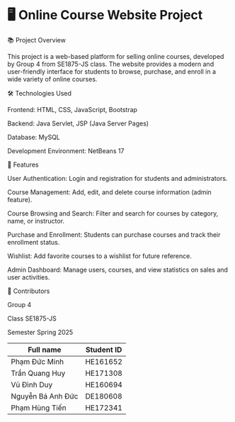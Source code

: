 # 🖥️ Online Course Website Project 

📚 Project Overview

This project is a web-based platform for selling online courses, developed by Group 4 from SE1875-JS class. The website provides a modern and user-friendly interface for students to browse, purchase, and enroll in a wide variety of online courses.

🛠️ Technologies Used

Frontend: HTML, CSS, JavaScript, Bootstrap

Backend: Java Servlet, JSP (Java Server Pages)

Database: MySQL

Development Environment: NetBeans 17


🌟 Features

User Authentication: Login and registration for students and administrators.

Course Management: Add, edit, and delete course information (admin feature).

Course Browsing and Search: Filter and search for courses by category, name, or instructor.

Purchase and Enrollment: Students can purchase courses and track their enrollment status.

Wishlist: Add favorite courses to a wishlist for future reference.

Admin Dashboard: Manage users, courses, and view statistics on sales and user activities.


🤝 Contributors

Group 4

Class SE1875-JS 

Semester Spring 2025

| Full name           | Student ID |
|---------------------|------------|
| Phạm Đức Minh       | HE161652   |
| Trần Quang Huy      | HE171308   |
| Vũ Đình Duy         | HE160694   |
| Nguyễn Bá Anh Đức   | DE180608   |
| Phạm Hùng Tiến      | HE172341   |

